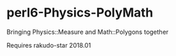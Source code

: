 # perl6-Physics-PolyMath

Bringing Physics::Measure and Math::Polygons together

Requires rakudo-star 2018.01

